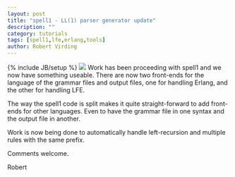 ```yaml
---
layout: post
title: "spell1 - LL(1) parser generator update"
description: ""
category: tutorials
tags: [spell1,lfe,erlang,tools]
author: Robert Virding
---
```

{% include JB/setup %}
<a href="{{ site.base_url }}/assets/images/posts/lfe-tooling-leonardo-gears-2.png"><img class="right small" src="{{ site.base_url }}/assets/images/posts/lfe-tooling-leonardo-gears-2.png" /></a> Work has been proceeding with spell1 and we now have something useable. There are now two front-ends for the language of the grammar files and output files, one for handling Erlang, and the other for handling LFE.

The way the spell1 code is split makes it quite straight-forward to add front-ends for other languages. Even to have the grammar file in one syntax and the output file in another.

Work is now being done to automatically handle left-recursion and multiple rules with the same prefix.

Comments welcome.

Robert
